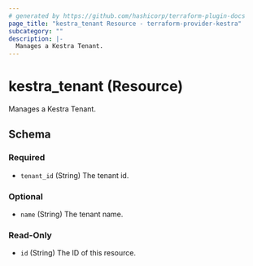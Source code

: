 ```yaml
---
# generated by https://github.com/hashicorp/terraform-plugin-docs
page_title: "kestra_tenant Resource - terraform-provider-kestra"
subcategory: ""
description: |-
  Manages a Kestra Tenant.
---
```


# kestra_tenant (Resource)

Manages a Kestra Tenant.



<!-- schema generated by tfplugindocs -->
## Schema

### Required

- `tenant_id` (String) The tenant id.

### Optional

- `name` (String) The tenant name.

### Read-Only

- `id` (String) The ID of this resource.
